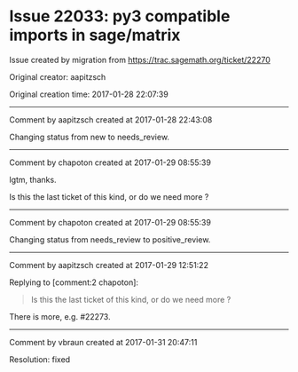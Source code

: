 # Issue 22033: py3 compatible imports in sage/matrix

Issue created by migration from https://trac.sagemath.org/ticket/22270

Original creator: aapitzsch

Original creation time: 2017-01-28 22:07:39




---

Comment by aapitzsch created at 2017-01-28 22:43:08

Changing status from new to needs_review.


---

Comment by chapoton created at 2017-01-29 08:55:39

lgtm, thanks.

Is this the last ticket of this kind, or do we need more ?


---

Comment by chapoton created at 2017-01-29 08:55:39

Changing status from needs_review to positive_review.


---

Comment by aapitzsch created at 2017-01-29 12:51:22

Replying to [comment:2 chapoton]:
> Is this the last ticket of this kind, or do we need more ?

There is more, e.g. #22273.


---

Comment by vbraun created at 2017-01-31 20:47:11

Resolution: fixed
